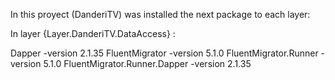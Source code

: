 In this proyect (DanderiTV) was installed the next package to each layer:

In layer {Layer.DanderiTV.DataAccess} :

Dapper -version 2.1.35
FluentMigrator -version 5.1.0
FluentMigrator.Runner -version 5.1.0
FluentMigrator.Runner.Dapper -version 2.1.35
